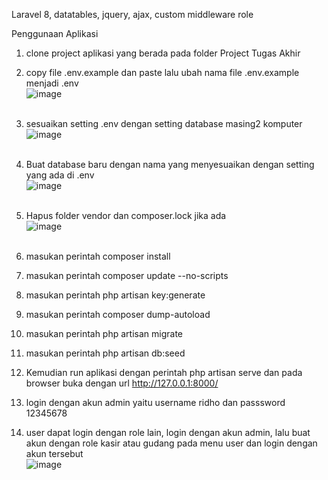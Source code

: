 Laravel 8, datatables, jquery, ajax, custom middleware role

Penggunaan Aplikasi
1. clone project aplikasi yang berada pada folder Project Tugas Akhir <br/>
2. copy file .env.example dan paste lalu ubah nama file .env.example menjadi .env <br/>
![image](https://user-images.githubusercontent.com/72261786/191931570-8ddc24a1-6e54-4a4a-a879-878918b49dd6.png) <br/><br/>


3. sesuaikan setting .env dengan setting database masing2 komputer <br/>
![image](https://user-images.githubusercontent.com/72261786/191931672-cafaff8d-179d-489c-b808-b4068ceed804.png) <br/><br/>


4. Buat database baru dengan nama yang menyesuaikan dengan setting yang ada di .env <br/>
![image](https://user-images.githubusercontent.com/72261786/191931980-89b7509e-3ae1-4115-b6f5-5d126e7cc536.png) <br/><br/>


5. Hapus folder vendor dan composer.lock jika ada <br/>
![image](https://user-images.githubusercontent.com/72261786/191932137-fbee3abe-a88b-4c0e-92e5-906eedcb9eb8.png) <br/><br/>


6. masukan perintah composer install <br/>
7. masukan perintah composer update --no-scripts <br/>
8. masukan perintah php artisan key:generate <br/>
9. masukan perintah composer dump-autoload <br/>
10. masukan perintah php artisan migrate <br/>
11. masukan perintah php artisan db:seed <br/>
12. Kemudian run aplikasi dengan perintah php artisan serve dan pada browser buka dengan url http://127.0.0.1:8000/ <br/>
13. login dengan akun admin yaitu username ridho dan passsword 12345678 <br/>
14. user dapat login dengan role lain, login dengan akun admin, lalu buat akun dengan role kasir atau gudang pada menu user dan login dengan akun tersebut <br/>
![image](https://user-images.githubusercontent.com/72261786/191933123-41a2aa67-465f-45a9-a791-d8f0ff434e2f.png) <br/>
